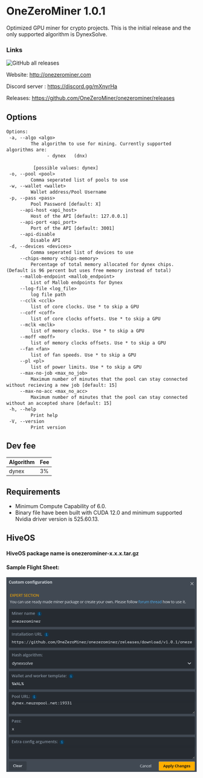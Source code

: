 # OneZeroMiner 1.0.1

Optimized GPU miner for crypto projects. This is the initial release and the only supported algorithm is DynexSolve.
### Links 

![GitHub all releases](https://img.shields.io/github/downloads/OneZeroMiner/onezerominer/total)


Website: http://onezerominer.com

Discord server : https://discord.gg/mXnyrHa

Releases: https://github.com/OneZeroMiner/onezerominer/releases

Options
------------------------------------------           
 ```                                                                                                   
Options:        
  -a, --algo <algo>
          The algorithm to use for mining. Currently supported algorithms are: 
                - dynex   (dnx)
          
           [possible values: dynex]
  -o, --pool <pool>
          Comma seperated list of pools to use
  -w, --wallet <wallet>
          Wallet address/Pool Username
  -p, --pass <pass>
          Pool Password [default: X]
      --api-host <api_host>
          Host of the API [default: 127.0.0.1]
      --api-port <api_port>
          Port of the API [default: 3001]
      --api-disable
          Disable API
  -d, --devices <devices>
          Comma seperated list of devices to use
      --chips-memory <chips-memory>
          Percentage of total memory allocated for dynex chips. (Default is 96 percent but uses free memory instead of total)
      --mallob-endpoint <mallob_endpoint>
          List of Mallob endpoints for Dynex
      --log-file <log_file>
          log file path
      --cclk <cclk>
          list of core clocks. Use * to skip a GPU
      --coff <coff>
          list of core clocks offsets. Use * to skip a GPU
      --mclk <mclk>
          list of memory clocks. Use * to skip a GPU
      --moff <moff>
          list of memory clocks offsets. Use * to skip a GPU
      --fan <fan>
          list of fan speeds. Use * to skip a GPU
      --pl <pl>
          list of power limits. Use * to skip a GPU
      --max-no-job <max_no_job>
          Maximum number of minutes that the pool can stay connected without recieving a new job [default: 15]
      --max-no-acc <max_no_acc>
          Maximum number of minutes that the pool can stay connected without an accepted share [default: 15]
  -h, --help
          Print help
  -V, --version
          Print version
```

Dev fee
------------------------------------------

Algorithm           |  Fee 
--------------------| ---- 
dynex               | 3%


Requirements
------------------------------------------ 
* Minimum Compute Capability of 6.0.
* Binary file have been built with CUDA 12.0 and minimum supported Nvidia driver version is 525.60.13. 

HiveOS
------------------------------------------
#### HiveOS package name is onezerominer-x.x.x.tar.gz
#### Sample Flight Sheet:

![HiveOS](https://github.com/OneZeroMiner/onezerominer/raw/main/hiveos.png?raw=true)

